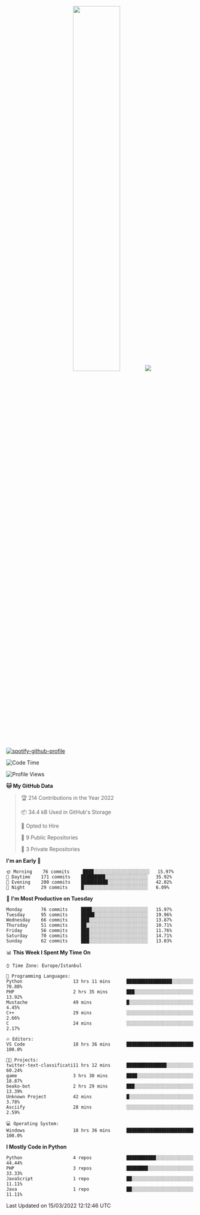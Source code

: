 <p align="center">
  <img height="50%" width="auto" src ="https://github-readme-stats.vercel.app/api/top-langs/?username=3nws&layout=compact&hide_border=true&theme=darcula&bg_color=00000000&langs_count=6&hide=jupyter%20notebook,tex,css,ejs,gherkin,mustache,shell,procfile">
  <img src ="https://github-readme-streak-stats.herokuapp.com?user=3nws&theme=darcula&hide_border=true&background=FFFFFF00">
  <br>
  <br>
</p>
  
[![spotify-github-profile](https://spotify-github-profile.vercel.app/api/view?uid=6ina68mkaqzvpogcq1v51dp37&cover_image=true&theme=novatorem&bar_color=ff0a0a&bar_color_cover=true)](https://spotify-github-profile.vercel.app/api/view?uid=6ina68mkaqzvpogcq1v51dp37&redirect=true)

<!--START_SECTION:waka-->
![Code Time](http://img.shields.io/badge/Code%20Time-61%20hrs%2052%20mins-blue)

![Profile Views](http://img.shields.io/badge/Profile%20Views-1-blue)

**🐱 My GitHub Data** 

> 🏆 214 Contributions in the Year 2022
 > 
> 📦 34.4 kB Used in GitHub's Storage 
 > 
> 💼 Opted to Hire
 > 
> 📜 9 Public Repositories 
 > 
> 🔑 3 Private Repositories  
 > 
**I'm an Early 🐤** 

```text
🌞 Morning    76 commits     ████░░░░░░░░░░░░░░░░░░░░░   15.97% 
🌆 Daytime    171 commits    █████████░░░░░░░░░░░░░░░░   35.92% 
🌃 Evening    200 commits    ██████████░░░░░░░░░░░░░░░   42.02% 
🌙 Night      29 commits     █░░░░░░░░░░░░░░░░░░░░░░░░   6.09%

```
📅 **I'm Most Productive on Tuesday** 

```text
Monday       76 commits     ████░░░░░░░░░░░░░░░░░░░░░   15.97% 
Tuesday      95 commits     █████░░░░░░░░░░░░░░░░░░░░   19.96% 
Wednesday    66 commits     ███░░░░░░░░░░░░░░░░░░░░░░   13.87% 
Thursday     51 commits     ██░░░░░░░░░░░░░░░░░░░░░░░   10.71% 
Friday       56 commits     ███░░░░░░░░░░░░░░░░░░░░░░   11.76% 
Saturday     70 commits     ███░░░░░░░░░░░░░░░░░░░░░░   14.71% 
Sunday       62 commits     ███░░░░░░░░░░░░░░░░░░░░░░   13.03%

```


📊 **This Week I Spent My Time On** 

```text
⌚︎ Time Zone: Europe/Istanbul

💬 Programming Languages: 
Python                   13 hrs 11 mins      █████████████████░░░░░░░░   70.88% 
PHP                      2 hrs 35 mins       ███░░░░░░░░░░░░░░░░░░░░░░   13.92% 
Mustache                 49 mins             █░░░░░░░░░░░░░░░░░░░░░░░░   4.45% 
C++                      29 mins             ░░░░░░░░░░░░░░░░░░░░░░░░░   2.66% 
C                        24 mins             ░░░░░░░░░░░░░░░░░░░░░░░░░   2.17%

🔥 Editors: 
VS Code                  18 hrs 36 mins      █████████████████████████   100.0%

🐱‍💻 Projects: 
twitter-text-classificati11 hrs 12 mins      ███████████████░░░░░░░░░░   60.24% 
game                     3 hrs 30 mins       ████░░░░░░░░░░░░░░░░░░░░░   18.87% 
beako-bot                2 hrs 29 mins       ███░░░░░░░░░░░░░░░░░░░░░░   13.39% 
Unknown Project          42 mins             █░░░░░░░░░░░░░░░░░░░░░░░░   3.78% 
Asciify                  28 mins             ░░░░░░░░░░░░░░░░░░░░░░░░░   2.59%

💻 Operating System: 
Windows                  18 hrs 36 mins      █████████████████████████   100.0%

```

**I Mostly Code in Python** 

```text
Python                   4 repos             ███████████░░░░░░░░░░░░░░   44.44% 
PHP                      3 repos             ████████░░░░░░░░░░░░░░░░░   33.33% 
JavaScript               1 repo              ██░░░░░░░░░░░░░░░░░░░░░░░   11.11% 
Java                     1 repo              ██░░░░░░░░░░░░░░░░░░░░░░░   11.11%

```



 Last Updated on 15/03/2022 12:12:46 UTC
<!--END_SECTION:waka-->

<!--
**3nws/3nws** is a ✨ _special_ ✨ repository because its `README.md` (this file) appears on your GitHub profile.

Here are some ideas to get you started:

- 🔭 I’m currently working on ...
- 🌱 I’m currently learning ...
- 👯 I’m looking to collaborate on ...
- 🤔 I’m looking for help with ...
- 💬 Ask me about ...
- 📫 How to reach me: ...
- 😄 Pronouns: ...
- ⚡ Fun fact: ...
-->
